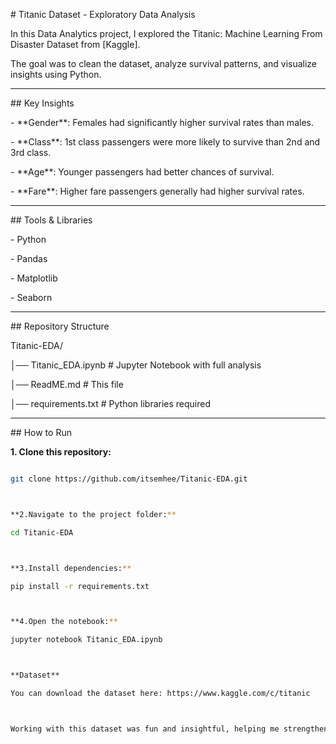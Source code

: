 \# Titanic Dataset - Exploratory Data Analysis



In this Data Analytics project, I explored the Titanic: Machine Learning From Disaster Dataset from \[Kaggle].  

The goal was to clean the dataset, analyze survival patterns, and visualize insights using Python.



---



\## Key Insights

\- \*\*Gender\*\*: Females had significantly higher survival rates than males.  

\- \*\*Class\*\*: 1st class passengers were more likely to survive than 2nd and 3rd class.  

\- \*\*Age\*\*: Younger passengers had better chances of survival.  

\- \*\*Fare\*\*: Higher fare passengers generally had higher survival rates.  



---



\## Tools \& Libraries

\- Python 

\- Pandas  

\- Matplotlib  

\- Seaborn  



---



\## Repository Structure

Titanic-EDA/

│── Titanic\_EDA.ipynb # Jupyter Notebook with full analysis

│── ReadME.md # This file

│── requirements.txt # Python libraries required



---



\## How to Run

**1. Clone this repository:**  

```bash

git clone https://github.com/itsemhee/Titanic-EDA.git



**2.Navigate to the project folder:**

cd Titanic-EDA



**3.Install dependencies:**

pip install -r requirements.txt



**4.Open the notebook:**

jupyter notebook Titanic_EDA.ipynb



**Dataset**

You can download the dataset here: https://www.kaggle.com/c/titanic



Working with this dataset was fun and insightful, helping me strengthen my skills in data cleaning, visualization, and analysis while uncovering interesting patterns in the Titanic passenger data.

